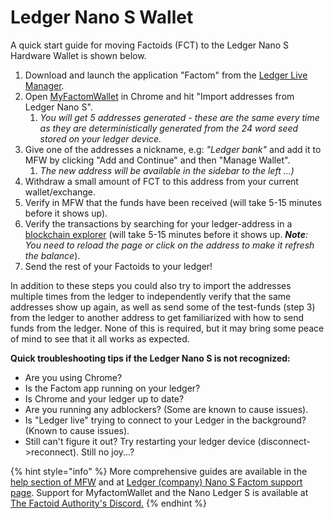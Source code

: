 # Ledger Nano S Wallet

A quick start guide for moving Factoids \(FCT\) to the Ledger Nano S Hardware Wallet is shown below.

1. Download and launch the application "Factom" from the [Ledger Live Manager](https://www.ledger.com/pages/ledger-live).
2. Open [MyFactomWallet](https://www.myfactomwallet.com/#/) in Chrome and hit "Import addresses from Ledger Nano S".
   1. _You will get 5 addresses generated - these are the same every time as they are deterministically generated from the 24 word seed stored on your ledger device._
3. Give one of the addresses a nickname, e.g: _"Ledger bank"_  and add it to MFW by clicking "Add and Continue" and then "Manage Wallet".
   1. _The new address will be available in the sidebar to the left ...\)_
4. Withdraw a small amount of FCT to this address from your current wallet/exchange.
5. Verify in MFW that the funds have been received \(will take 5-15 minutes before it shows up\).
6. Verify the transactions by searching for your ledger-address in a [blockchain explorer](https://explorer.factoid.org/data?type=dblock-list) \(will take 5-15 minutes before it shows up. _**Note**: You need to reload the page or click on the address to make it refresh the balance_\).
7. Send the rest of your Factoids to your ledger!

In addition to these steps you could also try to import the addresses multiple times from the ledger to independently verify that the same addresses show up again, as well as send some of the test-funds \(step 3\) from the ledger to another address to get familiarized with how to send funds from the ledger. None of this is required, but it may bring some peace of mind to see that it all works as expected.

**Quick troubleshooting tips if the Ledger Nano S is not recognized:**

* Are you using Chrome?
* Is the Factom app running on your ledger?
* Is Chrome and your ledger up to date?
* Are you running any adblockers? \(Some are known to cause issues\).
* Is "Ledger live" trying to connect to your Ledger in the background? \(Known to cause issues\).
* Still can't figure it out? Try restarting your ledger device \(disconnect-&gt;reconnect\). Still no joy...?

{% hint style="info" %}
More comprehensive guides are available in the [help section of MFW](http://help.myfactomwallet.com/) and at [Ledger \(company\) Nano S Factom support page](https://support.ledgerwallet.com/hc/en-us/articles/360011611294-Factom-FCT-). Support for MyfactomWallet and the Nano Ledger S is available at [The Factoid Authority's Discord.](https://discord.gg/v7PfK8W) 
{% endhint %}



